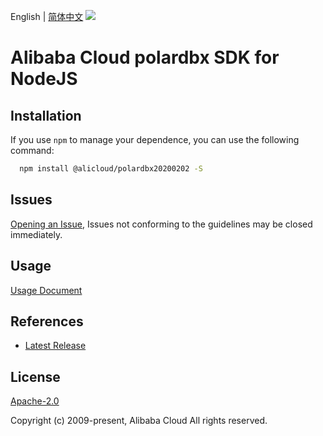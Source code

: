 English | [简体中文](README-CN.md)
![](https://aliyunsdk-pages.alicdn.com/icons/AlibabaCloud.svg)

# Alibaba Cloud polardbx SDK for NodeJS

## Installation
If you use `npm` to manage your dependence, you can use the following command:

```sh
  npm install @alicloud/polardbx20200202 -S
```

## Issues
[Opening an Issue](https://github.com/aliyun/alibabacloud-typescript-sdk/issues/new), Issues not conforming to the guidelines may be closed immediately.

## Usage
[Usage Document](https://github.com/aliyun/alibabacloud-typescript-sdk/blob/master/docs/Usage-EN.md#quick-examples)

## References
* [Latest Release](https://github.com/aliyun/alibabacloud-typescript-sdk/)

## License
[Apache-2.0](http://www.apache.org/licenses/LICENSE-2.0)

Copyright (c) 2009-present, Alibaba Cloud All rights reserved.
